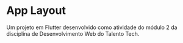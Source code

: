 # App Layout

Um projeto em Flutter desenvolvido como atividade do módulo 2 da disciplina de Desenvolvimento Web do Talento Tech.
